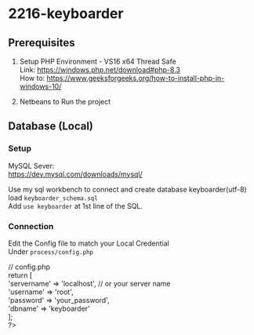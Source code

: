 # 2216-keyboarder
## Prerequisites
1. Setup PHP Environment - VS16 x64 Thread Safe <br />
Link: https://windows.php.net/download#php-8.3 <br />
How to: https://www.geeksforgeeks.org/how-to-install-php-in-windows-10/<br />

2. Netbeans to Run the project
#####
## Database (Local)
### Setup
MySQL Sever:<br />
https://dev.mysql.com/downloads/mysql/ <br />

Use my sql workbench to connect and create database keyboarder(utf-8) <br />
load ```keyboarder_schema.sql ``` <br />
Add ```use keyboarder``` at 1st line of the SQL.

### Connection
Edit the Config file to match your Local Credential <br /> 
Under ``` process/config.php ```

<?php <br /> 
// config.php <br /> 
return [ <br /> 
    'servername' => 'localhost',  // or your server name <br /> 
    'username' => 'root', <br /> 
    'password' => 'your_password', <br /> 
    'dbname' => 'keyboarder' <br /> 
]; <br /> 
?> <br /> 
